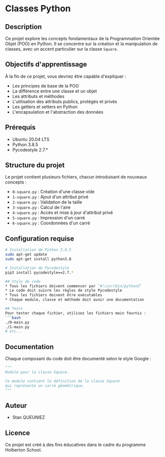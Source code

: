 # Classes Python

## Description
Ce projet explore les concepts fondamentaux de la Programmation Orientée Objet (POO) en Python. Il se concentre sur la création et la manipulation de classes, avec un accent particulier sur la classe `Square`.

## Objectifs d'apprentissage
À la fin de ce projet, vous devriez être capable d'expliquer :
* Les principes de base de la POO
* La différence entre une classe et un objet
* Les attributs et méthodes
* L'utilisation des attributs publics, protégés et privés
* Les getters et setters en Python
* L'encapsulation et l'abstraction des données

## Prérequis
* Ubuntu 20.04 LTS
* Python 3.8.5
* Pycodestyle 2.7.*

## Structure du projet
Le projet contient plusieurs fichiers, chacun introduisant de nouveaux concepts :

* `0-square.py` : Création d'une classe vide
* `1-square.py` : Ajout d'un attribut privé
* `2-square.py` : Validation de la taille
* `3-square.py` : Calcul de l'aire
* `4-square.py` : Accès et mise à jour d'attribut privé
* `5-square.py` : Impression d'un carré
* `6-square.py` : Coordonnées d'un carré

## Configuration requise
```bash
# Installation de Python 3.8.5
sudo apt-get update
sudo apt-get install python3.8

# Installation de Pycodestyle
pip3 install pycodestyle==2.7.*

## Style de code
* Tous les fichiers doivent commencer par `#!/usr/bin/python3`
* Le code doit suivre les règles de style Pycodestyle
* Tous les fichiers doivent être exécutables
* Chaque module, classe et méthode doit avoir une documentation

## Tests
Pour tester chaque fichier, utilisez les fichiers main fournis :
```bash
./0-main.py
./1-main.py
# etc...
```

## Documentation
Chaque composant du code doit être documenté selon le style Google :
```python
"""
Module pour la classe Square.

Ce module contient la définition de la classe Square
qui représente un carré géométrique.
"""
```

## Auteur
- Stan QUEUNIEZ

## Licence
Ce projet est créé à des fins éducatives dans le cadre du programme Holberton School.
